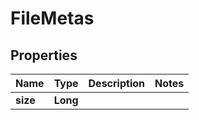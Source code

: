 

# FileMetas


## Properties

| Name | Type | Description | Notes |
|------------ | ------------- | ------------- | -------------|
|**size** | **Long** |  |  |



